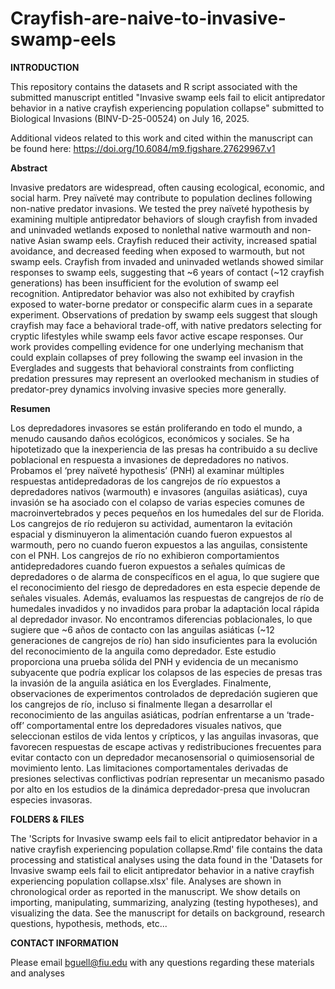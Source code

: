 # Crayfish-are-naive-to-invasive-swamp-eels

**INTRODUCTION**

This repository contains the datasets and R script associated with the submitted manuscript entitled "Invasive swamp eels fail to elicit antipredator behavior in a native crayfish experiencing population collapse" submitted to Biological Invasions (BINV-D-25-00524) on July 16, 2025.

Additional videos related to this work and cited within the manuscript can be found here: https://doi.org/10.6084/m9.figshare.27629967.v1

**Abstract**

Invasive predators are widespread, often causing ecological, economic, and social harm. Prey naïveté may contribute to population declines following non-native predator invasions. We tested the prey naïveté hypothesis by examining multiple antipredator behaviors of slough crayfish from invaded and uninvaded wetlands exposed to nonlethal native warmouth and non-native Asian swamp eels. Crayfish reduced their activity, increased spatial avoidance, and decreased feeding when exposed to warmouth, but not swamp eels. Crayfish from invaded and uninvaded wetlands showed similar responses to swamp eels, suggesting that ~6 years of contact (~12 crayfish generations) has been insufficient for the evolution of swamp eel recognition. Antipredator behavior was also not exhibited by crayfish exposed to water-borne predator or conspecific alarm cues in a separate experiment. Observations of predation by swamp eels suggest that slough crayfish may face a behavioral trade-off, with native predators selecting for cryptic lifestyles while swamp eels favor active escape responses. Our work provides compelling evidence for one underlying mechanism that could explain collapses of prey following the swamp eel invasion in the Everglades and suggests that behavioral constraints from conflicting predation pressures may represent an overlooked mechanism in studies of predator-prey dynamics involving invasive species more generally.

**Resumen**

Los depredadores invasores se están proliferando en todo el mundo, a menudo causando daños ecológicos, económicos y sociales. Se ha hipotetizado que la inexperiencia de las presas ha contribuido a su declive poblacional en respuesta a invasiones de depredadores no nativos. Probamos el ‘prey naïveté hypothesis’ (PNH) al examinar múltiples respuestas antidepredadoras de los cangrejos de río expuestos a depredadores nativos (warmouth) e invasores (anguilas asiáticas), cuya invasión se ha asociado con el colapso de varias especies comunes de macroinvertebrados y peces pequeños en los humedales del sur de Florida. Los cangrejos de río redujeron su actividad, aumentaron la evitación espacial y disminuyeron la alimentación cuando fueron expuestos al warmouth, pero no cuando fueron expuestos a las anguilas, consistente con el PNH. Los cangrejos de río no exhibieron comportamientos antidepredadores cuando fueron expuestos a señales químicas de depredadores o de alarma de conspecíficos en el agua, lo que sugiere que el reconocimiento del riesgo de depredadores en esta especie depende de señales visuales. Además, evaluamos las respuestas de cangrejos de río de humedales invadidos y no invadidos para probar la adaptación local rápida al depredador invasor. No encontramos diferencias poblacionales, lo que sugiere que ~6 años de contacto con las anguilas asiáticas (~12 generaciones de cangrejos de río) han sido insuficientes para la evolución del reconocimiento de la anguila como depredador. Este estudio proporciona una prueba sólida del PNH y evidencia de un mecanismo subyacente que podría explicar los colapsos de las especies de presas tras la invasión de la anguila asiática en los Everglades. Finalmente, observaciones de experimentos controlados de depredación sugieren que los cangrejos de río, incluso si finalmente llegan a desarrollar el reconocimiento de las anguilas asiáticas, podrían enfrentarse a un ‘trade-off’ comportamental entre los depredadores visuales nativos, que seleccionan estilos de vida lentos y crípticos, y las anguilas invasoras, que favorecen respuestas de escape activas y redistribuciones frecuentes para evitar contacto con un depredador mecanosensorial o quimiosensorial de movimiento lento. Las limitaciones comportamentales derivadas de presiones selectivas conflictivas podrían representar un mecanismo pasado por alto en los estudios de la dinámica depredador-presa que involucran especies invasoras.


**FOLDERS & FILES**

The 'Scripts for Invasive swamp eels fail to elicit antipredator behavior in a native crayfish experiencing population collapse.Rmd' file contains the data processing and statistical analyses using the data found in the 'Datasets for Invasive swamp eels fail to elicit antipredator behavior in a native crayfish experiencing population collapse.xlsx' file. Analyses are shown in chronological order as reported in the manuscript. We show details on importing, manipulating, summarizing, analyzing (testing hypotheses), and visualizing the data. See the manuscript for details on background, research questions, hypothesis, methods, etc...

**CONTACT INFORMATION**

Please email bguell@fiu.edu with any questions regarding these materials and analyses
